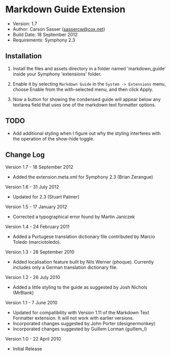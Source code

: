 Markdown Guide Extension
=======================

* Version: 1.7
* Author: Carson Sasser (sassercw@cox.net)
* Build Date: 18 September 2012
* Requirements: Symphony 2.3

Installation
------------

1. Install the files and assets directory in a folder named 'markdown_guide' inside your Symphony 'extensions' folder.

2. Enable it by selecting `Markdown Guide` in the `System -> Extensions` menu, choose Enable from the with-selected menu, and then click Apply.

3. Now a button for showing the condensed guide will appear below any textarea field that uses one of the markdown text formatter options.

TODO
----

* Add additional styling when I figure out why the styling interferes with the operation of the show-hide toggle.

Change Log
----------

Version 1.7 - 18 September 2012

- Added the extension.meta.xml for Symphony 2.3 (Brian Zerangue)

Version 1.6 - 31 July 2012

- Updated for 2.3 (Stuart Palmer)

Version 1.5 - 17 January 2012

- Corrected a typographical error found by Martin Janiczek

Version 1.4 - 24 February 2011

- Added a Purtugese translation dictionary file contributed by Marcio Toledo (marciotoledo).

Version 1.3 - 28 September 2010

- Added localisation feature built by Nils Werner (phoque). Currently includes only a German translation dictionary file.

Version 1.2 - 26 July 2010

- Added a little styling to the guide as suggested by Josh Nichols (MrBlank)

Version 1.1 - 7 June 2010

- Updated for compatibility with Version 1.11 of the Markdown Text Formatter extension. It will not work with earlier versions.
- Incorporated changes suggested by John Porter (designermonkey)
- Incorporated changes suggested by Guillem Lorman (guillem_l)

Version 1.0 - 22 April 2010

- Initial Release


